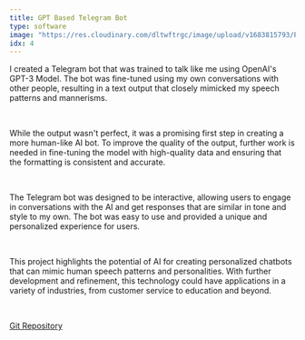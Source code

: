 ```yaml
---
title: GPT Based Telegram Bot
type: software
image: "https://res.cloudinary.com/dltwftrgc/image/upload/v1683815793/Projects/telebot_nxmrdm.png"
idx: 4
---
```


I created a Telegram bot that was trained to talk like me using OpenAI's GPT-3 Model. The bot was fine-tuned using my own conversations with other people, resulting in a text output that closely mimicked my speech patterns and mannerisms.

<br>

While the output wasn't perfect, it was a promising first step in creating a more human-like AI bot. To improve the quality of the output, further work is needed in fine-tuning the model with high-quality data and ensuring that the formatting is consistent and accurate.

<br>

The Telegram bot was designed to be interactive, allowing users to engage in conversations with the AI and get responses that are similar in tone and style to my own. The bot was easy to use and provided a unique and personalized experience for users.

<br>

This project highlights the potential of AI for creating personalized chatbots that can mimic human speech patterns and personalities. With further development and refinement, this technology could have applications in a variety of industries, from customer service to education and beyond.  

<br>

[Git Repository](https://github.com/akshayballal95/gpt_bot.git)